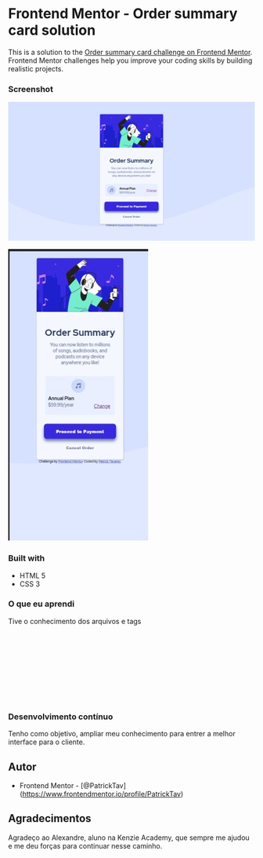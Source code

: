 # Frontend Mentor - Order summary card solution

This is a solution to the [Order summary card challenge on Frontend Mentor](https://www.frontendmentor.io/challenges/order-summary-component-QlPmajDUj). Frontend Mentor challenges help you improve your coding skills by building realistic projects. 





### Screenshot

![foto do desafio](./challen/desktop-result.jpeg)

![foto do desafio](./challen/mobile-result.jpeg)



### Built with

- HTML 5
- CSS 3


### O que eu aprendi

Tive o conhecimento dos arquivos e tags <svg> que por sua vez não conhecia e tive que arregaçar as mangas para lidar com a mesma.  



### Desenvolvimento contínuo

Tenho como objetivo, ampliar meu conhecimento para entrer a melhor interface para o cliente.







## Autor
- Frontend Mentor - [@PatrickTav] (https://www.frontendmentor.io/profile/PatrickTav)



## Agradecimentos

Agradeço ao Alexandre, aluno na Kenzie Academy, que sempre me ajudou  e me deu forças para continuar nesse caminho.


